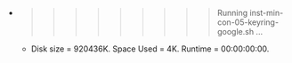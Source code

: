 * >>>>>>>>> Running inst-min-con-05-keyring-google.sh ...
  * Disk size = 920436K. Space Used = 4K. Runtime = 00:00:00:00.
